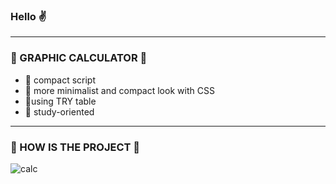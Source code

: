 ### Hello ✌️ 
--------
### 🧛 GRAPHIC CALCULATOR 🧛 
- 🧛 compact script
- 🧛 more minimalist and compact look with CSS
- 🧛using TRY table 
- 🧛 study-oriented 
----
### 🧟 HOW IS THE PROJECT 🧟
![calc](https://user-images.githubusercontent.com/87165376/133906088-c965b5ad-b9e5-4f11-b548-1446161c2a3b.png)

